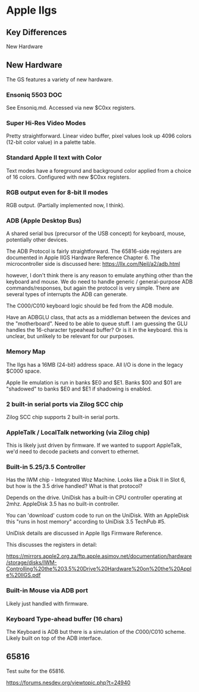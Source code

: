 # Apple IIgs

## Key Differences

New Hardware

## New Hardware

The GS features a variety of new hardware.

### Ensoniq 5503 DOC

See Ensoniq.md. Accessed via new $C0xx registers.

### Super Hi-Res Video Modes

Pretty straightforward. Linear video buffer, pixel values look up 4096 colors (12-bit color value) in a palette table.

### Standard Apple II text with Color

Text modes have a foreground and background color applied from a choice of 16 colors. Configured with new $C0xx registers.

### RGB output even for 8-bit II modes

RGB output. (Partially implemented now, I think).

### ADB (Apple Desktop Bus)

A shared serial bus (precursor of the USB concept) for keyboard, mouse, potentially other devices.


The ADB Protocol is fairly straightforward. The 65816-side registers are documented in Apple IIGS Hardware Reference Chapter 6.  The microcontroller side is discussed here:
https://llx.com/Neil/a2/adb.html

however, I don't think there is any reason to emulate anything other than the keyboard and mouse. We do need to handle generic / general-purpose ADB commands/responses, but again the protocol is very simple. There are several types of interrupts the ADB can generate.

The C000/C010 keyboard logic should be fed from the ADB module.

Have an ADBGLU class, that acts as a middleman between the devices and the "motherboard". Need to be able to queue stuff. I am guessing the GLU handles the 16-character typeahead buffer? Or is it in the keyboard. this is unclear, but unlikely to be relevant for our purposes.

### Memory Map

The IIgs has a 16MB (24-bit) address space. All I/O is done in the legacy $C000 space.

Apple IIe emulation is run in banks $E0 and $E1.
Banks $00 and $01 are "shadowed" to banks $E0 and $E1 if shadowing is enabled.




### 2 built-in serial ports via Zilog SCC chip 

Zilog SCC chip supports 2 built-in serial ports.

### AppleTalk / LocalTalk networking (via Zilog chip)

This is likely just driven by firmware. If we wanted to support AppleTalk, we'd need to decode packets and convert to ethernet.

### Built-in 5.25/3.5 Controller

Has the IWM chip - Integrated Woz Machine. Looks like a Disk II in Slot 6, but how is the 3.5 drive handled? What is that protocol?

Depends on the drive. UniDisk has a built-in CPU controller operating at 2mhz. AppleDisk 3.5 has no built-in controller.

You can 'download' custom code to run on the UniDisk. With an AppleDisk this "runs in host memory" according to UniDisk 3.5 TechPub #5.

UniDisk details are discussed in Apple IIgs Firmware Reference.

This discusses the registers in detail:

https://mirrors.apple2.org.za/ftp.apple.asimov.net/documentation/hardware/storage/disks/IWM-Controlling%20the%203.5%20Drive%20Hardware%20on%20the%20Apple%20IIGS.pdf


### Built-in Mouse via ADB port

Likely just handled with firmware.

### Keyboard Type-ahead buffer (16 chars)

The Keyboard is ADB but there is a simulation of the $C000/$C010 scheme. Likely built on top of the ADB interface.

## 65816

Test suite for the 65816.

https://forums.nesdev.org/viewtopic.php?t=24940


